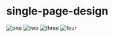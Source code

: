 # single-page-design

![one](https://user-images.githubusercontent.com/37801354/40280486-9a9f51a2-5c54-11e8-878a-1ffb89d100c4.JPG)
![two](https://user-images.githubusercontent.com/37801354/40280488-9ca7e0b8-5c54-11e8-99a2-cad462b80ce0.JPG)
![three](https://user-images.githubusercontent.com/37801354/40280489-9d9f09ec-5c54-11e8-99c7-0cfce6b679e8.JPG)
![four](https://user-images.githubusercontent.com/37801354/40280490-9eb69a16-5c54-11e8-8ca5-caf7f4c91f82.JPG)

